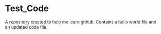 # Test_Code
A repository created to help me learn github. Contains a hello world file and an updated code file.